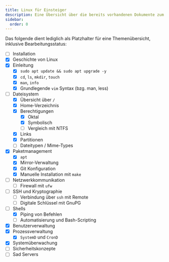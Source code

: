 ```yaml
---
title: Linux für Einsteiger
description: Eine Übersicht über die bereits vorhandenen Dokumente zum Thema Linux für Einsteiger.
sidebar:
  order: 0
---
```


Das folgende dient lediglich als Platzhalter für eine Themenübersicht, inklusive Bearbeitungsstatus:

- [ ] Installation
- [x] Geschichte von Linux
- [x] Einleitung
    - [x] `sudo apt update && sudo apt upgrade -y`
    - [x] `cd`, `ls`, `mkdir`, `touch`
    - [x] `man`, `info`
    - [x] Grundlegende `vim` Syntax (bzg. man, less)
- [ ] Dateisystem
    - [x] Übersicht über `/`
    - [x] Home-Verzeichnis
    - [x] Berechtigungen
        - [x] Oktal
        - [x] Symbolisch
        - [ ] Vergleich mit NTFS
    - [x] Links
    - [x] Partitionen
    - [ ] Dateitypen / Mime-Types
- [x] Paketmanagement
    - [x] `apt`
    - [x] Mirror-Verwaltung
    - [x] Git Konfiguration
    - [x] Manuelle Installation mit `make`
- [ ] Netzwerkkommunikation
    - [ ] Firewall mit `ufw`
- [ ] SSH und Kryptographie
    - [ ] Verbindung über `ssh` mit Remote
    - [ ] Digitale Schlüssel mit GnuPG
- [ ] Shells
    - [x] Piping von Befehlen
    - [ ] Automatisierung und Bash-Scripting
- [x] Benutzerverwaltung
- [x] Prozessverwaltung
  - [x] `SystemD` und `CronD`
- [x] Systemüberwachung
- [ ] Sicherheitskonzepte
- [ ] Sad Servers
